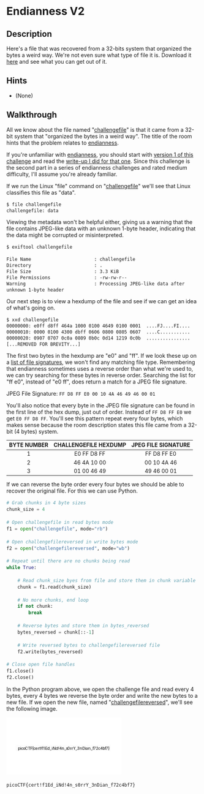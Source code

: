 # Endianness V2

## Description

Here's a file that was recovered from a 32-bits system that organized the bytes a weird way. We're not even sure what type of file it is. Download it [here](https://artifacts.picoctf.net/c_titan/112/challengefile "Pico CTF link to download challenge file") and see what you can get out of it.

## Hints

* (None)

## Walkthrough

All we know about the file named "[challengefile](./challengefile "Mysterious file")" is that it came from a 32-bit system that "organized the bytes in a weird way". The title of the room hints that the problem relates to [endianness](https://www.freecodecamp.org/news/what-is-endianness-big-endian-vs-little-endian/ "freeCodeCamp article on little and big endian").

If you're unfamiliar with [endianness](https://www.freecodecamp.org/news/what-is-endianness-big-endian-vs-little-endian/ "freeCodeCamp article on little and big endian"), you should start with [version 1 of this challenge](https://play.picoctf.org/practice/challenge/414 "Pico CTF endianness challenge") and read the [write-up I did for that one](../../General-Skills/Endianness/ "Endianness V1 writeup"). Since this challenge is the second part in a series of endianness challenges and rated medium difficulty, I'll assume you're already familiar.

If we run the Linux "file" command on "[challengefile](./challengefile "Mysterious file")" we'll see that Linux classifies this file as "data".

```
$ file challengefile
challengefile: data
```

Viewing the metadata won't be helpful either, giving us a warning that the file contains JPEG-like data with an unknown 1-byte header, indicating that the data might be corrupted or misinterpreted.

```
$ exiftool challengefile

File Name                       : challengefile
Directory                       : .
File Size                       : 3.3 KiB
File Permissions                : -rw-rw-r--
Warning                         : Processing JPEG-like data after unknown 1-byte header
```

Our next step is to view a hexdump of the file and see if we can get an idea of what's going on.

```
$ xxd challengefile
00000000: e0ff d8ff 464a 1000 0100 4649 0100 0001  ....FJ....FI....
00000010: 0000 0100 4300 dbff 0606 0800 0805 0607  ....C...........
00000020: 0907 0707 0c0a 0809 0b0c 0d14 1219 0c0b  ................
[...REMOVED FOR BREVITY...]
```

The first two bytes in the hexdump are "e0" and "ff". If we look these up on a [list of file signatures](https://en.wikipedia.org/wiki/List_of_file_signatures "List of file signatures on Wikipedia"), we won't find any matching file type. Remembering that endianness sometimes uses a reverse order than what we're used to, we can try searching for these bytes in reverse order. Searching the list for "ff e0", instead of "e0 ff", does return a match for a JPEG file signature.

JPEG File Signature:
```FF D8 FF E0 00 10 4A 46 49 46 00 01```

You'll also notice that every byte in the JPEG file signature can be found in the first line of the hex dump, just out of order. Instead of ```FF D8 FF E0``` we get ```E0 FF D8 FF```. You'll see this pattern repeat every four bytes, which makes sense because the room description states this file came from a 32-bit (4 bytes) system.

| **BYTE NUMBER** | **CHALLENGEFILE HEXDUMP** | **JPEG FILE SIGNATURE** |
|:---------------:|:-------------------------:|:-----------------------:|
| 1               | E0 FF D8 FF               | FF D8 FF E0             |
| 2               | 46 4A 10 00               | 00 10 4A 46             |
| 3               | 01 00 46 49               | 49 46 00 01             |

If we can reverse the byte order every four bytes we should be able to recover the original file. For this we can use Python.

```python
# Grab chunks in 4 byte sizes
chunk_size = 4

# Open challengefile in read bytes mode
f1 = open("challengefile", mode="rb")

# Open challengefilereversed in write bytes mode
f2 = open("challengefilereversed", mode="wb")

# Repeat until there are no chunks being read
while True:

    # Read chunk_size byes from file and store them in chunk variable
    chunk = f1.read(chunk_size)

    # No more chunks, end loop
    if not chunk:
        break

    # Reverse bytes and store them in bytes_reversed
    bytes_reversed = chunk[::-1]

    # Write reversed bytes to challengefilereversed file
    f2.write(bytes_reversed)

# Close open file handles
f1.close()
f2.close()
```

In the Python program above, we open the challenge file and read every 4 bytes, every 4 bytes we reverse the byte order and write the new bytes to a new file. If we open the new file, named "[challengefilereversed](./challengefilereversed "New file generated by the above Python program.")", we'll see the following image.

![Challenge Flag](./challengefilereversed "Image of PicoCTF flag generated by reversing challengefile byte order")

```picoCTF{cert!f1Ed_iNd!4n_s0rrY_3nDian_f72c4bf7}```
